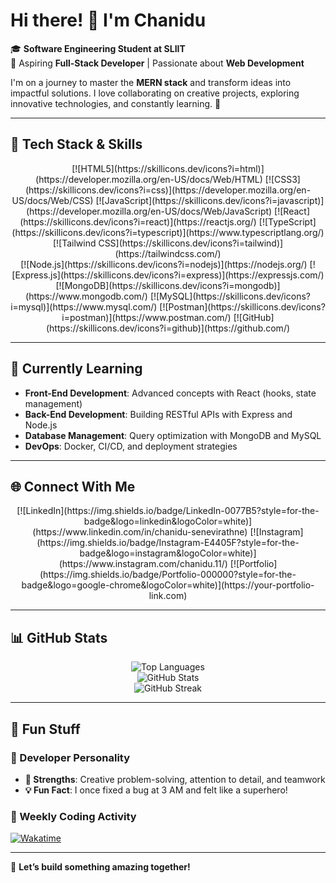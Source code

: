 <!-- GitHub Profile README -->

# Hi there! 👋 I'm Chanidu

🎓 **Software Engineering Student at SLIIT**  
🌟 Aspiring **Full-Stack Developer** | Passionate about **Web Development**

I'm on a journey to master the **MERN stack** and transform ideas into impactful solutions. I love collaborating on creative projects, exploring innovative technologies, and constantly learning. 🚀

---

## 🔧 Tech Stack & Skills

<div align="center">
  <!-- Row 1 -->
  [![HTML5](https://skillicons.dev/icons?i=html)](https://developer.mozilla.org/en-US/docs/Web/HTML)
  [![CSS3](https://skillicons.dev/icons?i=css)](https://developer.mozilla.org/en-US/docs/Web/CSS)
  [![JavaScript](https://skillicons.dev/icons?i=javascript)](https://developer.mozilla.org/en-US/docs/Web/JavaScript)
  [![React](https://skillicons.dev/icons?i=react)](https://reactjs.org/)
  [![TypeScript](https://skillicons.dev/icons?i=typescript)](https://www.typescriptlang.org/)
  [![Tailwind CSS](https://skillicons.dev/icons?i=tailwind)](https://tailwindcss.com/)
</div>

<div align="center">
  <!-- Row 2 -->
  [![Node.js](https://skillicons.dev/icons?i=nodejs)](https://nodejs.org/)
  [![Express.js](https://skillicons.dev/icons?i=express)](https://expressjs.com/)
  [![MongoDB](https://skillicons.dev/icons?i=mongodb)](https://www.mongodb.com/)
  [![MySQL](https://skillicons.dev/icons?i=mysql)](https://www.mysql.com/)
  [![Postman](https://skillicons.dev/icons?i=postman)](https://www.postman.com/)
  [![GitHub](https://skillicons.dev/icons?i=github)](https://github.com/)
</div>

---

## 🌱 Currently Learning

- **Front-End Development**: Advanced concepts with React (hooks, state management)
- **Back-End Development**: Building RESTful APIs with Express and Node.js
- **Database Management**: Query optimization with MongoDB and MySQL
- **DevOps**: Docker, CI/CD, and deployment strategies

---

## 🌐 Connect With Me

<div align="center">
  [![LinkedIn](https://img.shields.io/badge/LinkedIn-0077B5?style=for-the-badge&logo=linkedin&logoColor=white)](https://www.linkedin.com/in/chanidu-senevirathne)  
  [![Instagram](https://img.shields.io/badge/Instagram-E4405F?style=for-the-badge&logo=instagram&logoColor=white)](https://www.instagram.com/chanidu.11/)  
  [![Portfolio](https://img.shields.io/badge/Portfolio-000000?style=for-the-badge&logo=google-chrome&logoColor=white)](https://your-portfolio-link.com)
</div>

---

## 📊 GitHub Stats

<div align="center">
  <img src="https://github-readme-stats.vercel.app/api/top-langs?username=chaan-slipz&show_icons=true&locale=en&layout=compact" alt="Top Languages" />
</div>  

<div align="center">
  <img src="https://github-readme-stats.vercel.app/api?username=chaan-slipz&show_icons=true&locale=en" alt="GitHub Stats" />
</div>  

<div align="center">
  <img src="https://github-readme-streak-stats.herokuapp.com/?user=chaan-slipz" alt="GitHub Streak" />
</div>

---

## 🌟 Fun Stuff

### 🎨 Developer Personality
- **🧠 Strengths**: Creative problem-solving, attention to detail, and teamwork
- **💡 Fun Fact**: I once fixed a bug at 3 AM and felt like a superhero!

### 📅 Weekly Coding Activity
[![Wakatime](https://wakatime.com/badge/user/your-wakatime-user-id.svg)](https://wakatime.com/)

---

🚀 **Let’s build something amazing together!**  
